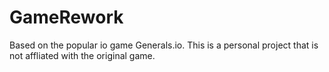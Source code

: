 # GameRework

Based on the popular io game Generals.io. This is a personal project that is not affliated with the original game. 
